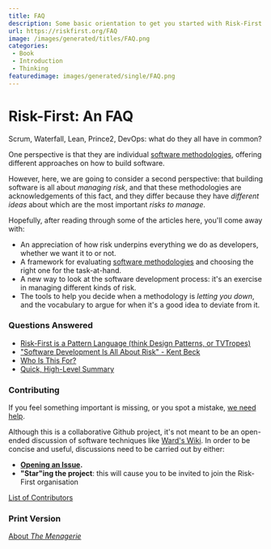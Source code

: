 ```yaml
---
title: FAQ
description: Some basic orientation to get you started with Risk-First.
url: https://riskfirst.org/FAQ
image: /images/generated/titles/FAQ.png
categories:
 - Book
 - Introduction
 - Thinking
featuredimage: images/generated/single/FAQ.png
---
```



# Risk-First: An FAQ

Scrum, Waterfall, Lean, Prince2, DevOps:  what do they all have in common?  

One perspective is that they are individual [software methodologies](https://en.wikipedia.org/wiki/Software_development_process#Methodologies), offering different approaches on how to build software.

However, here, we are going to consider a second perspective:  that building software is all about _managing risk_, and that these methodologies are acknowledgements of this fact, and they differ because they have _different ideas_ about which are the most important _risks to manage_.

Hopefully, after reading through some of the articles here, you'll come away with:

- An appreciation of how risk underpins everything we do as developers, whether we want it to or not.
- A framework for evaluating [software methodologies](https://en.wikipedia.org/wiki/Software_development_process#Methodologies) and choosing the right one for the task-at-hand.
- A new way to look at the software development process: it's an exercise in managing different kinds of risk.
- The tools to help you decide when a methodology is _letting you down_, and the vocabulary to argue for when it's a good idea to deviate from it.

### Questions Answered

- [Risk-First is a Pattern Language (think Design Patterns, or TVTropes)](A-Pattern-Language.md)
- ["Software Development Is All About Risk" - Kent Beck](All-About-Risk.md)
- [Who Is This For?](Audience.md)
- [Quick, High-Level Summary](Quick-Summary.md)

### Contributing

If you feel something important is missing, or you spot a mistake, [we need help](https://github.com/risk-first/website/blob/master/CONTRIBUTING.md).

Although this is a collaborative Github project, it's not meant to be an open-ended discussion of software techniques like [Ward's Wiki](http://wiki.c2.com).  In order to be concise and useful, discussions need to be carried out by either:

- **[Opening an Issue](https://github.com/risk-first/website/issues).**
- **"Star"ing the project**: this will cause you to be invited to join the Risk-First organisation

[List of Contributors](Contributors.md)

### Print Version

[About _The Menagerie_](The-Menagerie.md)